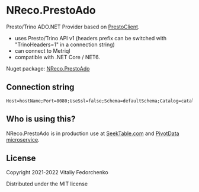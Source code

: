 # NReco.PrestoAdo
Presto/Trino ADO.NET Provider based on [PrestoClient](https://github.com/bamcis-io/PrestoClient). 

* uses Presto/Trino API v1 (headers prefix can be switched with "TrinoHeaders=1" in a connection string)
* can connect to Metriql
* compatible with .NET Core / NET6.

Nuget package: [NReco.PrestoAdo](https://www.nuget.org/packages/NReco.PrestoAdo/)

## Connection string

```
Host=hostName;Port=8080;UseSsl=false;Schema=defaultSchema;Catalog=catalog;User=user;Password=password;TrinoHeaders=1;
```

## Who is using this?
NReco.PrestoAdo is in production use at [SeekTable.com](https://www.seektable.com/) and [PivotData microservice](https://www.nrecosite.com/pivotdata_service.aspx).

## License
Copyright 2021-2022 Vitaliy Fedorchenko

Distributed under the MIT license